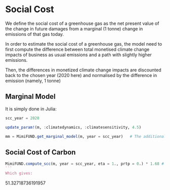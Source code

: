 # Social Cost

We define the social cost of a greenhouse gas as the net present value of the change in future damages from a marginal (1 tonne)
change in emissions of that gas today. 

In order to estimate the social cost of a greenhouse gas, the model need to first compute the difference between total monetised climate change impacts of business as usual emissions and a path with slightly higher emissions.

Then, the differences in monetized climate change impacts are discounted back to the chosen year (2020 here) and normalised by the difference in emission (namely, 1 tonne)

## Marginal Model 

It is simply done in Julia:
```julia
scc_year = 2020

update_param!(m, :climatedynamics, :climatesensitivity, 4.5)

mm = MimiFUND.get_marginal_model(m, year = scc_year)   # The additional emissions pulse will be added in the specified year
```

## Social Cost of Carbon

```julia
MimiFUND.compute_scc(m, year = scc_year, eta = 1., prtp = 0.) * 1.68 # +68% inflation between 1995 and 2020
``` 
Which gives:
```
51.32718736191957
```